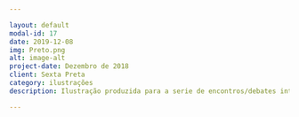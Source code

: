 ```yaml
---

layout: default
modal-id: 17
date: 2019-12-08
img: Preto.png
alt: image-alt
project-date: Dezembro de 2018
client: Sexta Preta
category: ilustrações
description: Ilustração produzida para a serie de encontros/debates intitulado "Sexta Preta". Atividades organizada pela PretAção e NCN-PUC Campinas

---
```

